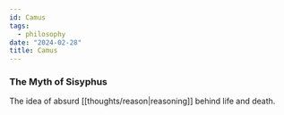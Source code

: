 ```yaml
---
id: Camus
tags:
  - philosophy
date: "2024-02-28"
title: Camus
---
```


### The Myth of Sisyphus

The idea of absurd [[thoughts/reason|reasoning]] behind life and death.


